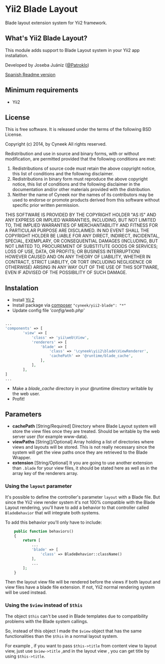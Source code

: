 # Yii2 Blade Layout

Blade layout extension system for Yii2 framework.

## What's Yii2 Blade Layout?

This module adds support to Blade Layout system in your Yii2 app installation.  

Developed by Joseba Juániz ([@Patroklo](http://twitter.com/Patroklo))

[Spanish Readme version](https://github.com/Patroklo/yii2-blade/blob/master/README_spanish.md)

## Minimum requirements

* Yii2

## License

This is free software. It is released under the terms of the following BSD License.

Copyright (c) 2014, by Cyneek
All rights reserved.

Redistribution and use in source and binary forms, with or without
modification, are permitted provided that the following conditions
are met:
1. Redistributions of source code must retain the above copyright
   notice, this list of conditions and the following disclaimer.
2. Redistributions in binary form must reproduce the above copyright
   notice, this list of conditions and the following disclaimer in the
   documentation and/or other materials provided with the distribution.
3. Neither the name of Cyneek nor the names of its contributors
   may be used to endorse or promote products derived from this software
   without specific prior written permission.

THIS SOFTWARE IS PROVIDED BY THE COPYRIGHT HOLDER "AS IS" AND ANY
EXPRESS OR IMPLIED WARRANTIES, INCLUDING, BUT NOT LIMITED TO, THE IMPLIED
WARRANTIES OF MERCHANTABILITY AND FITNESS FOR A PARTICULAR PURPOSE ARE
DISCLAIMED. IN NO EVENT SHALL THE COPYRIGHT HOLDER BE LIABLE FOR ANY
DIRECT, INDIRECT, INCIDENTAL, SPECIAL, EXEMPLARY, OR CONSEQUENTIAL DAMAGES
(INCLUDING, BUT NOT LIMITED TO, PROCUREMENT OF SUBSTITUTE GOODS OR SERVICES;
LOSS OF USE, DATA, OR PROFITS; OR BUSINESS INTERRUPTION) HOWEVER CAUSED AND
ON ANY THEORY OF LIABILITY, WHETHER IN CONTRACT, STRICT LIABILITY, OR TORT
(INCLUDING NEGLIGENCE OR OTHERWISE) ARISING IN ANY WAY OUT OF THE USE OF THIS
SOFTWARE, EVEN IF ADVISED OF THE POSSIBILITY OF SUCH DAMAGE.

## Instalation

* Install [Yii 2](http://www.yiiframework.com/download)
* Install package via [composer](http://getcomposer.org/download/) `"cyneek/yii2-blade": "*"`
* Update config file _'config/web.php'_

```php

...
'components' => [
        'view' => [
            'class' => 'yii\web\View',
            'renderers' => [
                'blade' => [
                    'class' => '\cyneek\yii2\blade\ViewRenderer',
                    'cachePath' => '@runtime/blade_cache',
                ],
            ],
        ],
]
...
```


* Make a _blade_cache_ directory in your @runtime directory writable by the web user.
* Profit!

## Parameters

* **cachePath** [String/Required] Directory where Blade Layout system will store the view files once they are treated. Should be writable by the web server user (for example www-data).
* **viewPaths** [String[]/Optional] Array holding a list of directories where views and layouts will be stored. This is not really necessary since the system will get the view paths once they are retrieved to the Blade Wrapper.
* **extension** [String/Optional] It you are going to use another extension than `.blade` for your view files, it should be stated here as well as in the array key of the renderers array.

### Using the `layout` parameter

It's possible to define the controller's parameter `layout` with a Blade file. But since the Yii2 view render system it's not 100% compatible with the Blade Layout rendering, you'll have to add a behavior to that controller called `BladeBehavior` that will integrate both systems. 

To add this behavior you'll only have to include:


```php
    public function behaviors()
    {
        return [
            ...
            'blade' => [
                'class' => BladeBehavior::className()
            ],
            ...
        ];
    }
```

Then the layout view file will be rendered before the views if both layout and view files have a blade file extension. If not, Yii2 normal rendering system will be used instead.

### Using the `$view` instead of `$this` 
The object `$this` can't be used in Blade templates due to compatibility problems with the Blade system callings.

So, instead of this object I made the `$view` object that has the same functionalities than the `$this` in a normal layout system.

For example , if you want to pass `$this->title` from content view to layout view, just use `$view->title` ,and in the layout view , you can get title by using `$this->title`.